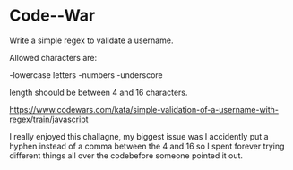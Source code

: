 # Code--War

Write a simple regex to validate a username.

Allowed characters are:

-lowercase letters -numbers -underscore

length shoould be between 4 and 16 characters.

https://www.codewars.com/kata/simple-validation-of-a-username-with-regex/train/javascript

I really enjoyed this challagne, my biggest issue was I accidently put a hyphen instead of a comma between the 4 and 16 so I spent forever trying different things all over the codebefore someone pointed it out. 